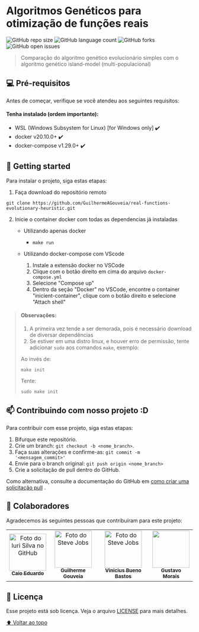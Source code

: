 # Algoritmos Genéticos para otimização de funções reais

<!---Esses são exemplos. Veja https://shields.io para outras pessoas ou para personalizar este conjunto de escudos . Você pode querer incluir dependências, status do projeto e informações de licença aqui--->

![GitHub repo size](https://img.shields.io/github/repo-size/GuilhermeAGouveia/real-functions-evolutionary-heuristic?style=for-the-badge)
![GitHub language count](https://img.shields.io/github/languages/count/GuilhermeAGouveia/real-functions-evolutionary-heuristic?style=for-the-badge)
![GitHub forks](https://img.shields.io/github/forks/GuilhermeAGouveia/real-functions-evolutionary-heuristic?style=for-the-badge)
![GitHub open issues](https://img.shields.io/github/issues/GuilhermeAGouveia/real-functions-evolutionary-heuristic?style=for-the-badge)

> Comparação do algoritmo genético evolucionário simples com o algoritmo genético island-model (multi-populacional)


## 💻 Pré-requisitos

Antes de começar, verifique se você atendeu aos seguintes requisitos:
<!---Estes são apenas requisitos de exemplo. Adicionar, duplicar ou remover conforme necessário--->
#### Tenha instalado (ordem importante):
* WSL (Windows Subsystem for Linux) [for Windows only] :heavy_check_mark:
* docker v20.10.0+ :heavy_check_mark:
* docker-compose v1.29.0+ :heavy_check_mark:

## 🚀 Getting started

Para instalar o projeto, siga estas etapas:

1. Faça download do repositório remoto
```
git clone https://github.com/GuilhermeAGouveia/real-functions-evolutionary-heuristic.git
```
2. Inicie o container docker com todas as dependencias já instaladas
   - Utilizando apenas docker
  
     - ```make run```
   - Utilizando docker-compose com VScode
     1. Instale a extensão docker no VSCode
     2. Clique com o botão direito em cima do arquivo ```docker-compose.yml```
     3. Selecione "Compose up"
     4. Dentro da seção "Docker" no VSCode, encontre o container "inicient-container", clique com o botão direito e selecione "Attach shell"
   
     


> #### Observações: 
> 1. A primeira vez tende a ser demorada, pois é necessário download de diversar dependências
> 2. Se estiver em uma distro linux, e houver erro de permissão, tente adicionar `sudo` aos comandos `make`, exemplo:
> 
> Ao invés de:
> 
> `make init`
> 
> Tente: 
> 
> `sudo make init`

## 📫 Contribuindo com nosso projeto :D

<!---Se o seu README for longo ou se você tiver algum processo ou etapas específicas que deseja que os contribuidores sigam, considere a criação de um arquivo CONTRIBUTING.md separado--->
Para contribuir com esse projeto, siga estas etapas:

1. Bifurque este repositório.
2. Crie um branch: `git checkout -b <nome_branch>`.
3. Faça suas alterações e confirme-as: `git commit -m '<mensagem_commit>'`
4. Envie para o branch original: `git push origin <nome_branch>`
5. Crie a solicitação de pull dentro do GitHub.

Como alternativa, consulte a documentação do GitHub
em [como criar uma solicitação pull](https://help.github.com/en/github/collaborating-with-issues-and-pull-requests/creating-a-pull-request)
.

## 🤝 Colaboradores

Agradecemos às seguintes pessoas que contribuíram para este projeto:

<table>
  <tr>
    <td align="center">
      <a href="https://github.com/caioreius">
        <img width=100 src="https://avatars.githubusercontent.com/u/87735654?v=4" width="100px;" alt="Foto do Iuri Silva no GitHub"/><br>
        <sub>
          <b>Caio Eduardo</b>
        </sub>
      </a>
    </td>
    <td align="center">
          <a href="https://github.com/GuilhermeAGouveia">
            <img width=100 src="https://avatars.githubusercontent.com/u/81968354?v=4" width="100px;" alt="Foto do Steve Jobs"/><br>
            <sub>
              <b>Guilherme Gouveia</b>
            </sub>
          </a>
     </td>
         <td align="center">
          <a href="https://github.com/ViniciusBastoss">
            <img width=100 src="https://avatars.githubusercontent.com/u/117671262?v=4" width="100px;" alt="Foto do Steve Jobs"/><br>
            <sub>
              <b>Vinicius Bueno Bastos</b>
            </sub>
          </a>
     </td>
     <td align="center">
          <a href="https://github.com/gustavo1902">
            <img width=100 src="https://avatars.githubusercontent.com/u/101591580?v=4"/><br>
            <sub>
              <b>Gustavo Morais</b>
            </sub>
          </a>
        </td>
  </tr>
</table>

## 📝 Licença

Esse projeto está sob licença. Veja o arquivo [LICENSE]() para mais detalhes.

[⬆ Voltar ao topo](#Algoritmos-Genéticos-para-otimização-de-funções-reais)<br>


<!---Fim README.md teste--->
